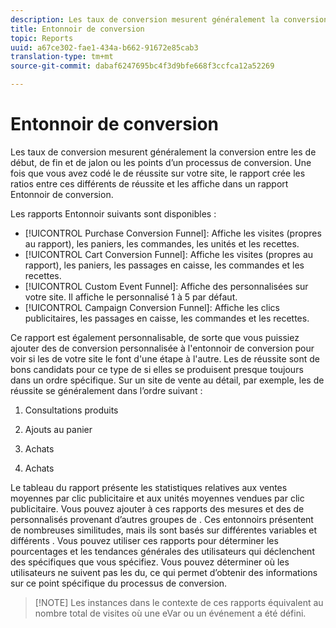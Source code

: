 ```yaml
---
description: Les taux de conversion mesurent généralement la conversion entre les  de début, de fin et de jalon ou les points d’un processus de conversion. Une fois que vous avez codé le de réussite sur votre site, le rapport crée les ratios entre ces différents  de réussite et les affiche dans un rapport Entonnoir de conversion.
title: Entonnoir de conversion
topic: Reports
uuid: a67ce302-fae1-434a-b662-91672e85cab3
translation-type: tm+mt
source-git-commit: dabaf6247695bc4f3d9bfe668f3ccfca12a52269

---
```



# Entonnoir de conversion

Les taux de conversion mesurent généralement la conversion entre les  de début, de fin et de jalon ou les points d’un processus de conversion. Une fois que vous avez codé le de réussite sur votre site, le rapport crée les ratios entre ces différents  de réussite et les affiche dans un rapport Entonnoir de conversion.

Les rapports Entonnoir suivants sont disponibles :

* [!UICONTROL Purchase Conversion Funnel]: Affiche les visites (propres au rapport), les paniers, les commandes, les unités et les recettes.
* [!UICONTROL Cart Conversion Funnel]: Affiche les visites (propres au rapport), les paniers, les passages en caisse, les commandes et les recettes.
* [!UICONTROL Custom Event Funnel]: Affiche des  personnalisées sur votre site. Il affiche le personnalisé  1 à 5 par défaut.
* [!UICONTROL Campaign Conversion Funnel]: Affiche les clics publicitaires, les passages en caisse, les commandes et les recettes.

Ce rapport est également personnalisable, de sorte que vous puissiez ajouter des  de conversion personnalisée à l&#39;entonnoir de conversion pour voir si les de votre site le font d&#39;une étape à l&#39;autre. Les de réussite  sont de bons candidats pour ce type de   si elles se produisent presque toujours dans un ordre spécifique. Sur un site de vente au détail, par exemple, les de réussite se  généralement dans l’ordre suivant :

1. Consultations produits

2. Ajouts au panier

3. Achats

4. Achats

Le tableau du rapport présente les statistiques relatives aux ventes moyennes par clic publicitaire et aux unités moyennes vendues par clic publicitaire. Vous pouvez ajouter à ces rapports des mesures et des  de personnalisés provenant d’autres groupes de . Ces entonnoirs présentent de nombreuses similitudes, mais ils sont basés sur différentes variables et différents . Vous pouvez utiliser ces rapports pour déterminer les pourcentages et les tendances générales des utilisateurs qui déclenchent des spécifiques que vous spécifiez. Vous pouvez déterminer où les utilisateurs ne suivent pas les  du, ce qui permet d’obtenir des informations sur ce point spécifique du processus de conversion.

>[!NOTE] Les instances dans le contexte de ces rapports équivalent au nombre total de visites où une eVar ou un événement a été défini.

